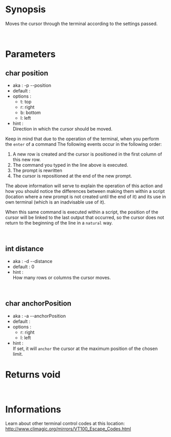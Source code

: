 # Synopsis

Moves the cursor through the terminal according to the settings passed.



&nbsp;

# Parameters

## char position

- aka       : -p --position
- default   : 
- options   :
    - t: top
    - r: right
    - b: bottom
    - l: left
- hint      :  
  Direction in which the cursor should be moved.

Keep in mind that due to the operation of the terminal, when you perform the 
`enter` of a command The following events occur in the following order:

  1. A new row is created and the cursor is positioned in the first column of 
     this new row.
  2. The command you typed in the line above is executed.
  3. The prompt is rewritten
  4. The cursor is repositioned at the end of the new prompt.

The above information will serve to explain the operation of this action and 
how you should notice the differences between making them within a script 
(location where a new prompt is not created until the end of it) and its use in 
own terminal (which is an inadvisable use of it).

When this same command is executed within a script, the position of the cursor 
will be linked to the last output that occurred, so the cursor does not return 
to the beginning of the line in a `natural` way.


&nbsp;

## int distance

- aka       : -d --distance
- default   : 0
- hint      :  
  How many rows or columns the cursor moves.


&nbsp;

## char anchorPosition

- aka       : -a --anchorPosition
- default   : 
- options   :
    - r: right
    - l: left
- hint      :  
  If set, it will `anchor` the cursor at the maximum position of the chosen 
  limit.




# Returns void



&nbsp;

# Informations

Learn about other terminal control codes at this location:
http://www.climagic.org/mirrors/VT100_Escape_Codes.html